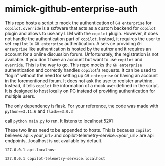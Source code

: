 # mimick-github-enterprise-auth
This repo hosts a script to mock the authentication of `GH enterprise` for `copilot`.
`override` is a software that acts as a custom backend for `copilot` plugin and allows to use any LLM with the `copilot` plugin. 
However, it does not handle the authentication part of `copilot`.
Instead, it requires the user to set `copilot` to `GH enterprise` authentication.
A service providing `GH enterprise` like authentication is hosted by the author and it requires an account for a online discussion forum.
Unfortunately, the registration is not available.
If you don't have an account but want to use `copilot` and `override`. This is the way to go.
This repo mocks the `GH enterprise` authentication and correctly handles `copilot`'s requests.
It can be used to "login" without the need for setting up `GH enterprise` or having an account in the forementioned forum.
It does not ask the user to register anything.
Instead, it tells `copilot` the information of a mock user defined in the script. 
It is designed to host locally on PC instead of providing authentication for multiple users.

The only dependency is flask.
For your reference, the code was made with `python==3.11.6` and `flask==3.0.3`

call `python main.py` to run. 
It listens to localhost:5201

These two lines need to be appended to hosts. This is becaues `copilot` believes api.<your_url> and copilot-telemetry-service.<your_url> are api endpoints, <prefix>.localhost is not available by default.

`127.0.0.1 api.localhost`

`127.0.0.1 copilot-telemetry-service.localhost`
